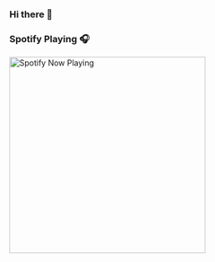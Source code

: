 ### Hi there 👋

### Spotify Playing 🎧

[<img src="https://novatorem-lisbao1303.vercel.app/api/spotify-playing" alt="Spotify Now Playing" width="350" />](https://open.spotify.com/user/gabriel.lisbao)

<!--
**lisbao1303/lisbao1303** is a ✨ _special_ ✨ repository because its `README.md` (this file) appears on your GitHub profile.

Here are some ideas to get you started:

- 🔭 I’m currently working on ...
- 🌱 I’m currently learning ...
- 👯 I’m looking to collaborate on ...
- 🤔 I’m looking for help with ...
- 💬 Ask me about ...
- 📫 How to reach me: ...
- 😄 Pronouns: ...
- ⚡ Fun fact: ...
-->
